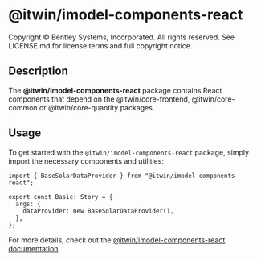 # @itwin/imodel-components-react

Copyright © Bentley Systems, Incorporated. All rights reserved. See LICENSE.md for license terms and full copyright notice.

## Description

The **@itwin/imodel-components-react** package contains React components that depend on the @itwin/core-frontend, @itwin/core-common or @itwin/core-quantity packages.

## Usage

To get started with the `@itwin/imodel-components-react` package, simply import the necessary components and utilities:

```tsx
import { BaseSolarDataProvider } from "@itwin/imodel-components-react";

export const Basic: Story = {
  args: {
    dataProvider: new BaseSolarDataProvider(),
  },
};
```

For more details, check out the [@itwin/imodel-components-react documentation](https://www.itwinjs.org/reference/imodel-components-react/).
